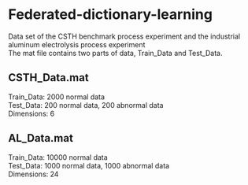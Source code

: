 # Federated-dictionary-learning
Data set of the CSTH benchmark process experiment and the industrial aluminum electrolysis process experiment <br>
The mat file contains two parts of data, Train_Data and Test_Data.
## CSTH_Data.mat
Train_Data: 2000 normal data <br>
Test_Data: 200 normal data, 200 abnormal data <br>
Dimensions: 6
## AL_Data.mat
Train_Data: 10000 normal data <br>
Test_Data: 1000 normal data, 1000 abnormal data <br>
Dimensions: 24

